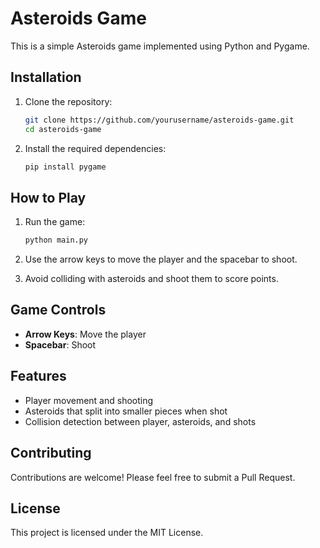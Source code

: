 # Asteroids Game

This is a simple Asteroids game implemented using Python and Pygame.

## Installation

1. Clone the repository:

   ```sh
   git clone https://github.com/yourusername/asteroids-game.git
   cd asteroids-game
   ```

2. Install the required dependencies:
   ```sh
   pip install pygame
   ```

## How to Play

1. Run the game:

   ```sh
   python main.py
   ```

2. Use the arrow keys to move the player and the spacebar to shoot.

3. Avoid colliding with asteroids and shoot them to score points.

## Game Controls

- **Arrow Keys**: Move the player
- **Spacebar**: Shoot

## Features

- Player movement and shooting
- Asteroids that split into smaller pieces when shot
- Collision detection between player, asteroids, and shots

## Contributing

Contributions are welcome! Please feel free to submit a Pull Request.

## License

This project is licensed under the MIT License.
